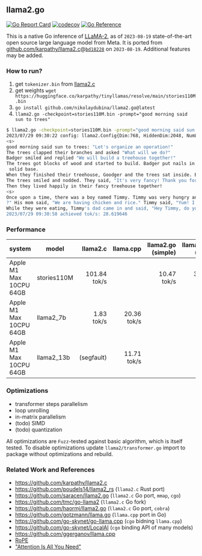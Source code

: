 ## llama2.go

[![Go Report Card](https://goreportcard.com/badge/github.com/nikolaydubina/llama2.go)](https://goreportcard.com/report/github.com/nikolaydubina/llama2.go)
[![codecov](https://codecov.io/gh/nikolaydubina/llama2.go/branch/master/graph/badge.svg?token=OMf0git2BD)](https://codecov.io/gh/nikolaydubina/llama2.go)
[![Go Reference](https://pkg.go.dev/badge/github.com/nikolaydubina/llama2.go.svg)](https://pkg.go.dev/github.com/nikolaydubina/llama2.go)

This is a native Go inference of [LLaMA-2](https://ai.meta.com/llama/), as of `2023-08-19` state-of-the-art open source large language model from Meta. 
It is ported from [github.com/karpathy/llama2.c](https://github.com/karpathy/llama2.c)@[`bd18228`](https://github.com/karpathy/llama2.c/commit/bd182289c596fa6059eb7b3b7c8ccd04b5c90fc3) on `2023-08-19`.
Additional features may be added.

### How to run?

1. get `tokenizer.bin` from [llama2.c](https://github.com/karpathy/llama2.c)
2. get weights `wget https://huggingface.co/karpathy/tinyllamas/resolve/main/stories110M.bin`
3. `go install github.com/nikolaydubina/llama2.go@latest`
4. `llama2.go -checkpoint=stories110M.bin -prompt="good morning said sun to trees"`

```bash
$ llama2.go -checkpoint=stories110M.bin -prompt="good morning said sun to trees"
2023/07/29 09:30:22 config: llama2.Config{Dim:768, HiddenDim:2048, NumLayers:12, NumHeads:12, NumKVHeads:12, VocabSize:32000, SeqLen:1024}
<s>
good morning said sun to trees: "Let's organize an operation!"
The trees clapped their branches and asked "What will we do?"
Badger smiled and replied "We will build a treehouse together!"
The trees got blocks of wood and started to build. Badger put nails in the tiny pieces of wood, while the trees put the blocks together to make a
 solid base. 
When they finished their treehouse, Goodger and the trees sat inside. Badger said, "Look how fancy we made it!"
The trees smiled and nodded. They said, "It's very fancy! Thank you for helping us organize this operation." 
Then they lived happily in their fancy treehouse together!
<s>
Once upon a time, there was a boy named Timmy. Timmy was very hungry and wanted to eat his meal. He asked his mom, "What are we having for dinner
?" His mom said, "We are having chicken and rice." Timmy said, "Yum! I love chicken and rice."
While they were eating, Timmy's dad came in and said, "Hey Timmy, do you want to watch a movie after
2023/07/29 09:30:58 achieved tok/s: 28.619646
```

### Performance

| system                  | model           | llama2.c      | llama.cpp          | llama2.go (simple)   | llama2.go   (fast)   |
| ------------------------| --------------- | ------------: | -----------------: | -------------------: | -------------------: |
| Apple M1 Max 10CPU 64GB | stories110M     |  101.84 tok/s |                    |          10.47 tok/s |          39.28 tok/s |  
| Apple M1 Max 10CPU 64GB | llama2_7b       |    1.83 tok/s |        20.36 tok/s |                      |           0.87 tok/s | 
| Apple M1 Max 10CPU 64GB | llama2_13b      |    (segfault) |        11.71 tok/s |                      |           0.38 tok/s |

### Optimizations

* transformer steps parallelism
* loop unrolling
* in-matrix parallelism
* (todo) SIMD
* (todo) quantization

All optimizations are `Fuzz`-tested against basic algorithm, which is itself tested.
To disable optimizations update `llama2/transformer.go` import to package without optimizations and rebuild.

### Related Work and References

* https://github.com/karpathy/llama2.c
* https://github.com/poudels14/llama2_rs (`llama2.c` Rust port)
* https://github.com/saracen/llama2.go (`llama2.c` Go port, `mmap`, `cgo`)
* https://github.com/tmc/go-llama2 (`llama2.c` Go fork)
* https://github.com/haormj/llama2.go (`llama2.c` Go port, `cobra`)
* https://github.com/gotzmann/llama.go (`llama.cpp` port in Go)
* https://github.com/go-skynet/go-llama.cpp (`cgo` bidning `llama.cpp`)
* https://github.com/go-skynet/LocalAI (`cgo` binding API of many models)
* https://github.com/ggerganov/llama.cpp
* [RoPE](https://arxiv.org/pdf/2104.09864.pdf)
* ["Attention Is All You Need"](https://arxiv.org/pdf/1706.03762.pdf)
